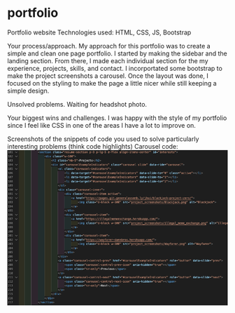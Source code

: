 # portfolio
Portfolio website
Technologies used:
HTML, CSS, JS, Bootstrap

Your process/approach.
My approach for this portfolio was to create a simple and clean one page portfolio. I started by making the sidebar and the landing section. From there, I made each individual section for the my experience, projects, skills, and contact. I incorportated some bootstrap to make the project screenshots a carousel. Once the layout was done, I focused on the styling to make the page a little nicer while still keeping a simple design. 

Unsolved problems.
Waiting for headshot photo. 

Your biggest wins and challenges.
I was happy with the style of my portfolio since I feel like CSS in one of the areas I have a lot to improve on. 

Screenshots of the snippets of code you used to solve particularly interesting problems (think code highlights)
Carousel code: 
![carousel code](https://github.com/jeremyabui/portfolio/blob/master/readme_screenshots/carousel%20code.png)

